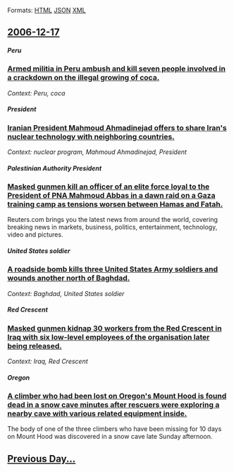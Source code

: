 
Formats: [HTML](2006/12/17/index.html)  [JSON](2006/12/17/index.json)  [XML](2006/12/17/index.xml)  

## [2006-12-17](/news/2006/12/17/index.md)

##### Peru
### [ Armed militia in Peru ambush and kill seven people involved in a crackdown on the illegal growing of coca. ](/news/2006/12/17/armed-militia-in-peru-ambush-and-kill-seven-people-involved-in-a-crackdown-on-the-illegal-growing-of-coca.md)
_Context: Peru, coca_

##### President
### [ Iranian President Mahmoud Ahmadinejad offers to share Iran's nuclear technology with neighboring countries. ](/news/2006/12/17/iranian-president-mahmoud-ahmadinejad-offers-to-share-iran-s-nuclear-technology-with-neighboring-countries.md)
_Context: nuclear program, Mahmoud Ahmadinejad, President_

##### Palestinian Authority President
### [ Masked gunmen kill an officer of an elite force loyal to the President of PNA Mahmoud Abbas in a dawn raid on a Gaza training camp as tensions worsen between Hamas and Fatah. ](/news/2006/12/17/masked-gunmen-kill-an-officer-of-an-elite-force-loyal-to-the-president-of-pna-mahmoud-abbas-in-a-dawn-raid-on-a-gaza-training-camp-as-tensi.md)
Reuters.com brings you the latest news from around the world, covering breaking news in markets, business, politics, entertainment, technology, video and pictures.

##### United States soldier
### [ A roadside bomb kills three United States Army soldiers and wounds another north of Baghdad. ](/news/2006/12/17/a-roadside-bomb-kills-three-united-states-army-soldiers-and-wounds-another-north-of-baghdad.md)
_Context: Baghdad, United States soldier_

##### Red Crescent
### [ Masked gunmen kidnap 30 workers from the Red Crescent in Iraq with six low-level employees of the organisation later being released. ](/news/2006/12/17/masked-gunmen-kidnap-30-workers-from-the-red-crescent-in-iraq-with-six-low-level-employees-of-the-organisation-later-being-released.md)
_Context: Iraq, Red Crescent_

##### Oregon
### [ A climber who had been lost on Oregon's Mount Hood is found dead in a snow cave minutes after rescuers were exploring a nearby cave with various related equipment inside. ](/news/2006/12/17/a-climber-who-had-been-lost-on-oregon-s-mount-hood-is-found-dead-in-a-snow-cave-minutes-after-rescuers-were-exploring-a-nearby-cave-with-va.md)
The body of one of the three climbers who have been missing for 10 days on Mount Hood was discovered in a snow cave late Sunday afternoon.

## [Previous Day...](/news/2006/12/16/index.md)

